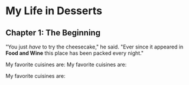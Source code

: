 # My Life in Desserts

## Chapter 1: The Beginning

"You just *have* to try the cheesecake," he said. "Ever since it appeared in **Food and Wine** this place has been packed every night."

My favorite cuisines are:
My favorite cuisines are:

My favorite cuisines are:


